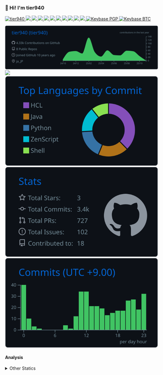 ### 👋 Hi! I'm tier940

<p align="left"> 
  <a href="https://github.com/tier940/tier940/">
    <img src="https://komarev.com/ghpvc/?username=tier940" alt="tier940" />
  </a>
  <a href="http://twitter.com/tier940">
    <img height="20" src="https://img.shields.io/twitter/follow/tier940?label=Twitter&logo=twitter&style=flat" />
  </a>
  <a href="https://github.com/tier940">
    <img height="20" src="https://img.shields.io/github/followers/tier940?label=follow&logo=github&style=flat" />
  </a>
  <a href="https://www.reddit.com/user/tier940">
    <img height="20" src="https://img.shields.io/reddit/user-karma/combined/tier940?label=Reddit&logo=reddit&style=flat" />
  </a>
  <a href="https://stackoverflow.com/users/17317833/tier940">
    <img height="20" src="https://img.shields.io/stackexchange/stackoverflow/r/17317833?label=StackOverflow&logo=stack-overflow&style=flat" />
  </a>
  <a href="https://zenn.dev/tier940">
    <img height="20" src="https://zenn.badge.nikaera.com/s/tier940/likes" />
  </a>
  <a href="https://zenn.dev/tier940">
    <img height="20" src="https://zenn.badge.nikaera.com/s/tier940/followers" />
  </a>
  <a href="https://zenn.dev/tier940">
    <img height="20" src="https://zenn.badge.nikaera.com/s/tier940/articles" />
  </a>
  <a href="http://qiita.com/tier940">
    <img height="20" src="https://qiita-badge.apiapi.app/s/tier940/posts.svg" />
  </a>
  <a href="http://qiita.com/tier940">
    <img height="20" src="https://qiita-badge.apiapi.app/s/tier940/contributions.svg" />
  </a>
  <a href="https://github.com/tier940/tier940/">
    <img height="20" src="https://github.com/tier940/tier940/actions/workflows/main.yml/badge.svg" />
  </a>
  <a href="https://keybase.io/tier940">
    <img alt="Keybase PGP" src="https://img.shields.io/keybase/pgp/tier940">
  </a>
  <a href="https://keybase.io/tier940">
    <img alt="Keybase BTC" src="https://img.shields.io/keybase/btc/tier940">
  </a>
</p>

[![](https://raw.githubusercontent.com/tier940/tier940/main/profile-summary-card-output/github_dark/0-profile-details.svg)](https://github.com/vn7n24fzkq/github-profile-summary-cards)
[![](https://raw.githubusercontent.com/tier940/tier940/main/profile-summary-card-output/github_dark/1-repos-per-language.svg)](https://github.com/vn7n24fzkq/github-profile-summary-cards) [![](https://raw.githubusercontent.com/tier940/tier940/main/profile-summary-card-output/github_dark/2-most-commit-language.svg)](https://github.com/vn7n24fzkq/github-profile-summary-cards)
[![](https://raw.githubusercontent.com/tier940/tier940/main/profile-summary-card-output/github_dark/3-stats.svg)](https://github.com/vn7n24fzkq/github-profile-summary-cards) [![](https://raw.githubusercontent.com/tier940/tier940/main/profile-summary-card-output/github_dark/4-productive-time.svg)](https://github.com/vn7n24fzkq/github-profile-summary-cards)


#### Analysis
<!-- <img height="150" src="https://github.com/tier940/tier940/blob/master/images/stat.svg" alt="Alternative Text"/> -->

<details>
  <summary>Other Statics</summary>
  <!--START_SECTION:waka-->
![Code Time](http://img.shields.io/badge/Code%20Time-5%2C299%20hrs%2046%20mins-blue)

**🐱 My GitHub Data** 

> 📦 46.1 kB Used in GitHub's Storage 
 > 
> 💼 Opted to Hire
 > 
> 📜 13 Public Repositories 
 > 
> 🔑 6 Private Repositories 
 > 
**I'm an Early 🐤** 

```text
🌞 Morning                2500 commits        ████░░░░░░░░░░░░░░░░░░░░░   16.38 % 
🌆 Daytime                5553 commits        █████████░░░░░░░░░░░░░░░░   36.37 % 
🌃 Evening                5620 commits        █████████░░░░░░░░░░░░░░░░   36.81 % 
🌙 Night                  1594 commits        ███░░░░░░░░░░░░░░░░░░░░░░   10.44 % 
```
📅 **I'm Most Productive on Saturday** 

```text
Monday                   1642 commits        ███░░░░░░░░░░░░░░░░░░░░░░   10.76 % 
Tuesday                  2398 commits        ████░░░░░░░░░░░░░░░░░░░░░   15.71 % 
Wednesday                1842 commits        ███░░░░░░░░░░░░░░░░░░░░░░   12.07 % 
Thursday                 1562 commits        ███░░░░░░░░░░░░░░░░░░░░░░   10.23 % 
Friday                   2208 commits        ████░░░░░░░░░░░░░░░░░░░░░   14.46 % 
Saturday                 2920 commits        █████░░░░░░░░░░░░░░░░░░░░   19.13 % 
Sunday                   2695 commits        ████░░░░░░░░░░░░░░░░░░░░░   17.65 % 
```


📊 **This Week I Spent My Time On** 

```text
🕑︎ Time Zone: Asia/Tokyo

💬 Programming Languages: 
Other                    30 hrs 16 mins      ██████████████████░░░░░░░   71.31 % 
Terraform                3 hrs 14 mins       ██░░░░░░░░░░░░░░░░░░░░░░░   07.64 % 
YAML                     2 hrs 45 mins       ██░░░░░░░░░░░░░░░░░░░░░░░   06.49 % 
Bash                     1 hr 57 mins        █░░░░░░░░░░░░░░░░░░░░░░░░   04.60 % 
Markdown                 1 hr 34 mins        █░░░░░░░░░░░░░░░░░░░░░░░░   03.69 % 

🔥 Editors: 
Chrome                   31 hrs 57 mins      ███████████████████░░░░░░   75.25 % 
VS Code                  8 hrs 32 mins       █████░░░░░░░░░░░░░░░░░░░░   20.10 % 
Edge                     1 hr 21 mins        █░░░░░░░░░░░░░░░░░░░░░░░░   03.19 % 
IntelliJ IDEA            37 mins             ░░░░░░░░░░░░░░░░░░░░░░░░░   01.46 % 

💻 Operating System: 
Windows                  34 hrs 13 mins      ████████████████████░░░░░   80.60 % 
Linux                    8 hrs 14 mins       █████░░░░░░░░░░░░░░░░░░░░   19.40 % 
```

**I Mostly Code in Java** 

```text
Java                     13 repos            ████████████░░░░░░░░░░░░░   46.43 % 
Shell                    3 repos             ███░░░░░░░░░░░░░░░░░░░░░░   10.71 % 
ZenScript                3 repos             ███░░░░░░░░░░░░░░░░░░░░░░   10.71 % 
Python                   2 repos             ██░░░░░░░░░░░░░░░░░░░░░░░   07.14 % 
HTML                     1 repo              █░░░░░░░░░░░░░░░░░░░░░░░░   03.57 % 
```



**Timeline**

![Lines of Code chart](https://raw.githubusercontent.com/tier940/tier940/main/assets/bar_graph.png)


 Last Updated on 26/02/2025 01:00:52 UTC
<!--END_SECTION:waka-->
</details>
